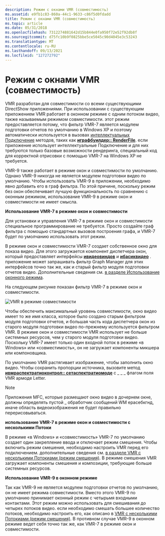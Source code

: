 ```yaml
---
description: Режим с окнами VMR (совместимость)
ms.assetid: e9fb1c83-860a-44c1-9633-c86f5d0fdadd
title: Режим с окнами VMR (совместимость)
ms.topic: article
ms.date: 05/31/2018
ms.openlocfilehash: 7312274881642d15b844e0fa950f72e52f92db8f
ms.sourcegitcommit: d75fc10b9f0825bbe5ce5045c90d4045e3c53243
ms.translationtype: MT
ms.contentlocale: ru-RU
ms.lasthandoff: 09/13/2021
ms.locfileid: "127272792"
---
```

# <a name="vmr-windowed-compatibility-mode"></a>Режим с окнами VMR (совместимость)

VMR разработан для совместимости со всеми существующими DirectShow приложениями. При использовании с существующим приложением VMR работает в оконном режиме с одним потоком видео, также называемым режимом совместимости. этот режим предоставляется потому, что фильтр VMR-7 является модулем подготовки отчетов по умолчанию в Windows XP и поэтому автоматически используется в вызовах [интеллектуальных Подключение](intelligent-connect.md) методов, таких как [**играфбуилдер:: RenderFile**](/windows/desktop/api/Strmif/nf-strmif-igraphbuilder-renderfile). если приложение использует интеллектуальные Подключение и для них требуются только базовые возможности рендеринга, специальный код для корректной отрисовки с помощью VMR-7 на Windows XP не требуется.

VMR-9 также работает в режиме окон и совместимости по умолчанию. Однако VMR-9 никогда не является модулем подготовки видео по умолчанию. Чтобы использовать VMR-9 в приложении, необходимо явно добавить его в граф фильтра. По этой причине, поскольку режим без окон обеспечивает лучшую функциональность по сравнению с оконным режимом, использование VMR-9 в режиме окон и совместимости не имеет смысла.

**Использование VMR-7 в режиме окон и совместимости**

Для установки и управления VMR-7 в режиме окон и совместимости специальное программирование не требуется. Просто создайте граф фильтра с помощью стандартных вызовов построения графа, и VMR-7 будет по умолчанию использовать этот режим.

В режиме окон и совместимости VMR-7 создает собственное окно для показа видео. Для этого загружается компонент диспетчера окон, который предоставляет интерфейсы [**ивидеовиндов**](/windows/desktop/api/Control/nn-control-ivideowindow) и [**ибасиквидео**](/windows/desktop/api/Control/nn-control-ibasicvideo) . приложение может запрашивать фильтр Graph Manager для этих интерфейсов точно так же, как и старый фильтр модуля подготовки отчетов видео. Дополнительные сведения см. [в разделе Использование оконного режима](using-windowed-mode.md).

На следующем рисунке показан фильтр VMR-7 в режиме окон и совместимости.

![VMR в режиме совместимости](images/vmr-compat-mode.png)

Чтобы обеспечить максимальный уровень совместимости, окно видео имеет то же имя класса, которое было создано старым фильтром модуля подготовки отчетов, и большая часть кода диспетчера окон из старого модуля подготовки видео по-прежнему используется фильтром VMR. В режиме окон и совместимости VMR использует не больше системных ресурсов, чем у старого модуля подготовки видео. Поскольку VMR-7 имеет только один входной поток в режиме «в Windows» или «совместимость», он не загружает компоненты микшера или компоновщика.

По умолчанию VMR растягивает изображение, чтобы заполнить окно видео. Чтобы сохранить пропорции источника, вызовите метод [**ивмраспектратиоконтрол:: сетаспектратиомоде**](/windows/desktop/api/Strmif/nf-strmif-ivmraspectratiocontrol-setaspectratiomode) с \_ \_ \_ флагом поля VMR армоде Letter.

> [!Note]  
> Приложения MFC, которые размещают окно видео в дочернем окне, должны определять пустой \_ обработчик сообщений WM ерасебкгнд, иначе область видеоизображения не будет правильно перерисовываться.

 

**использование VMR-7 в режиме окон и совместимости с несколькими Потоки**

В режиме «в Windows» и «совместимость» VMR-7 по умолчанию создает один закрепление ввода и отключает режим смешения. Чтобы включить режим смешения, необходимо настроить VMR перед его подключением. дополнительные сведения см. [в разделе VMR с несколькими Потокиами (режим смешения)](vmr-with-multiple-streams--mixing-mode.md). В режиме смешения VMR загружает компоненты смешения и композиции, требующие больше системных ресурсов.

**Использование VMR-9 в оконном режиме**

Так как VMR-9 не является модулем подготовки отчетов по умолчанию, он не имеет режима совместимости. Вместо этого VMR-9 по умолчанию принимает оконный режим с четырьмя входными контактами. Этот режим можно использовать для смешивания до четырех потоков видео. если необходимо смешать большее количество потоков, необходимо настроить его, как описано в [VMR с несколькими Потокиами (режим смешения)](vmr-with-multiple-streams--mixing-mode.md). В противном случае VMR-9 в оконном режиме ведет себя точно так же, как VMR-7 в режиме окон и совместимости.

 

 



